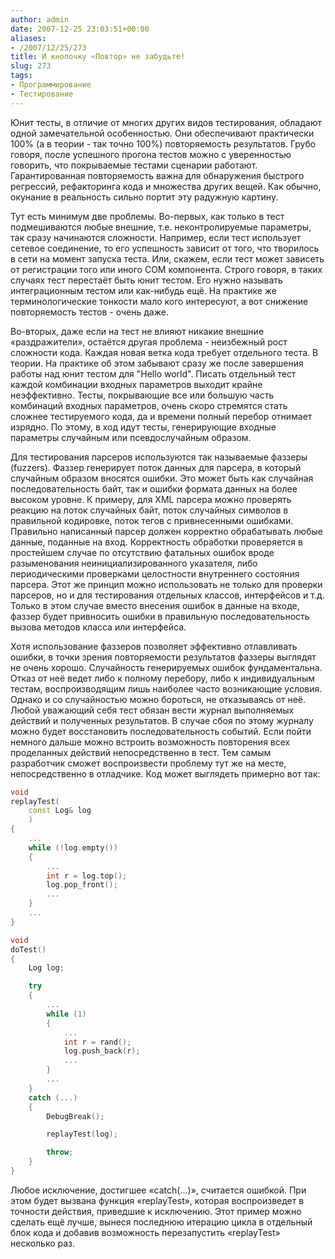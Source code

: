 ```yaml
---
author: admin
date: 2007-12-25 23:03:51+00:00
aliases:
- /2007/12/25/273
title: И кнопочку «Повтор» не забудьте!
slug: 273
tags:
- Программирование
- Тестирование
---
```


Юнит тесты, в отличие от многих других видов тестирования, обладают одной замечательной особенностью. Они обеспечивают практически 100% (a в теории - так точно 100%) повторяемость результатов. Грубо говоря, после успешного прогона тестов можно с уверенностью говорить, что покрываемые тестами сценарии работают. Гарантированная повторяемость важна для обнаружения быстрого регрессий, рефакторинга кода и множества других вещей. Как обычно, окунание в реальность сильно портит эту радужную картину.

<!--more-->

Тут есть минимум две проблемы. Во-первых, как только в тест подмешиваются любые внешние, т.е. неконтролируемые параметры, так сразу начинаются сложности. Например, если тест использует сетевое соединение, то его успешность зависит от того, что творилось в сети на момент запуска теста. Или, скажем, если тест может зависеть от регистрации того или иного COM компонента. Строго говоря, в таких случаях тест перестаёт быть юнит тестом. Его нужно называть интеграционным тестом или как-нибудь ещё. На практике же терминологические тонкости мало кого интересуют, а вот снижение повторяемость тестов - очень даже.

Во-вторых, даже если на тест не влияют никакие внешние «раздражители», остаётся другая проблема - неизбежный рост сложности кода. Каждая новая ветка кода требует отдельного теста. В теории. На практике об этом забывают сразу же после завершения работы над юнит тестом для "Hello world". Писать отдельный тест каждой комбинации входных параметров выходит крайне неэффективно. Тесты, покрывающие все или большую часть комбинаций входных параметров, очень скоро стремятся стать сложнее тестируемого кода, да и времени полный перебор отнимает изрядно. По этому, в ход идут тесты, генерирующие входные параметры случайным или псевдослучайным образом.

Для тестирования парсеров используются так называемые фаззеры (fuzzers). Фаззер генерирует поток данных для парсера, в который случайным образом вносятся ошибки. Это может быть как случайная последовательность байт, так и ошибки формата данных на более высоком уровне. К примеру, для XML парсера можно проверять реакцию на поток случайных байт, поток случайных символов в правильной кодировке, поток тегов с привнесенными ошибками. Правильно написанный парсер должен корректно обрабатывать любые данные, поданные на вход. Корректность обработки проверяется в простейшем случае по отсутствию фатальных ошибок вроде разыменования неинициализированного указателя, либо периодическими проверками целостности внутреннего состояния парсера. Этот же принцип можно использовать не только для проверки парсеров, но и для тестирования отдельных классов, интерфейсов и т.д. Только в этом случае вместо внесения ошибок в данные на входе, фаззер будет привносить ошибки в правильную последовательность вызова методов класса или интерфейса.

Хотя использование фаззеров позволяет эффективно отлавливать ошибки, в точки зрения повторяемости результатов фаззеры выглядят не очень хорошо. Случайность генерируемых ошибок фундаментальна. Отказ от неё ведет либо к полному перебору, либо к индивидуальным тестам, воспроизводящим лишь наиболее часто возникающие условия. Однако и со случайностью можно бороться, не отказываясь от неё. Любой уважающий себя тест обязан вести журнал выполняемых действий и полученных результатов. В случае сбоя по этому журналу можно будет восстановить последовательность событий. Если пойти немного дальше можно встроить возможность повторения всех проделанных действий непосредственно в тест. Тем самым разработчик сможет воспроизвести проблему тут же на месте, непосредственно в отладчике. Код может выглядеть примерно вот так:

```cpp
void
replayTest(
    const Log& log
    )
{
    ...
    while (!log.empty())
    {
        ...
        int r = log.top();
        log.pop_front();
        ...
    }
    ...
}

void
doTest()
{
    Log log;

    try
    {
        ...
        while (1)
        {
            ...
            int r = rand();
            log.push_back(r);
            ...
        }
        ...
    }
    catch (...)
    {
        DebugBreak();

        replayTest(log);

        throw;
    }
}
```

Любое исключение, достигшее «catch(…)», считается ошибкой. При этом будет вызвана функция «replayTest», которая воспроизведет в точности действия, приведшие к исключению. Этот пример можно сделать ещё лучше, вынеся последнюю итерацию цикла в отдельный блок кода и добавив возможность перезапустить «replayTest» несколько раз.
